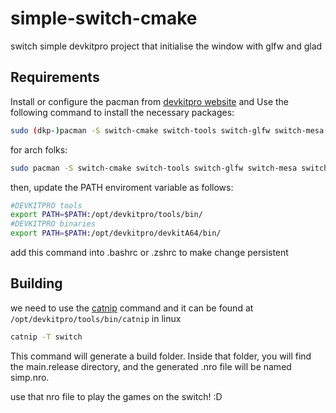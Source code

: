# simple-switch-cmake
switch simple devkitpro project that initialise the window with glfw and glad

## Requirements

Install or configure the pacman from <a href="https://devkitpro.org/wiki/devkitPro_pacman">devkitpro website</a> and Use the following command to install the necessary packages:

``` sh
sudo (dkp-)pacman -S switch-cmake switch-tools switch-glfw switch-mesa switch-glad switch-glm 
```

for arch folks: 

``` sh
sudo pacman -S switch-cmake switch-tools switch-glfw switch-mesa switch-glad switch-glm 
```

then, update the PATH enviroment variable as follows: 

``` sh
#DEVKITPRO tools
export PATH=$PATH:/opt/devkitpro/tools/bin/
#DEVKITPRO binaries
export PATH=$PATH:/opt/devkitpro/devkitA64/bin/
```

add this command into .bashrc or .zshrc to make change persistent 

## Building

we need to use the <a href="https://github.com/devkitPro/catnip">catnip</a> command and it can be found at ```/opt/devkitpro/tools/bin/catnip``` in linux 

``` sh
catnip -T switch
```

This command will generate a build folder. Inside that folder, you will find the main.release directory, and the generated .nro file will be named simp.nro.

use that nro file to play the games on the switch! :D
